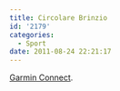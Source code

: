 ```yaml
---
title: Circolare Brinzio
id: '2179'
categories:
  - Sport
date: 2011-08-24 22:21:17
---
```


[Garmin Connect](http://connect.garmin.com/activity/109105901).
